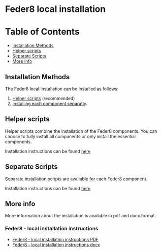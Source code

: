 # Feder8 local installation

Table of Contents
=================
  * [Installation Methods](#installation-methods)
  * [Helper scripts](#helper-scripts)
  * [Separate Scripts](#separate-scripts)
  * [More info](#more-info)
## Installation Methods
The Feder8 local installation can be installed as follows:
1. [Helper scripts](https://github.com/solventrix/Honeur-Setup/tree/UAT/remote-installation/helper-scripts) (recommended)
2. [Installing each component separatly](https://github.com/solventrix/Honeur-Setup/tree/UAT/remote-installation/separate-scripts).

## Helper scripts
Helper scripts combine the installation of the Feder8 components. You can choose to fully install all components or only install the essential components.

Installation instructions can be found [here](https://github.com/solventrix/Honeur-Setup/tree/UAT/remote-installation/helper-scripts)

## Separate Scripts
Separate installation scripts are available for each Feder8 component.

Installation instructions can be found [here](https://github.com/solventrix/Honeur-Setup/tree/UAT/remote-installation/separate-scripts)

## More info

More information about the installation is available in pdf and docx format.

### Feder8 - local installation instructions 
- [Feder8 - local installation instructions PDF](https://github.com/solventrix/Honeur-Setup/blob/UAT/remote-installation/Feder8%20local%20installation%20instructions.pdf)
- [Feder8 - local installation instructions docx](https://github.com/solventrix/Honeur-Setup/raw/UAT/remote-installation/Feder8%20local%20installation%20instructions.docx)
